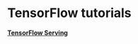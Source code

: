 # TensorFlow tutorials

[__TensorFlow Serving__](https://tensorflow.github.io/serving/serving_basic)